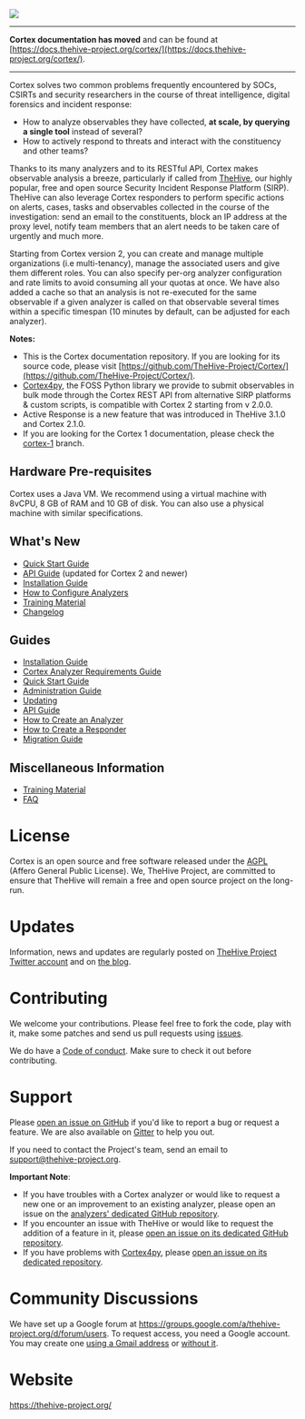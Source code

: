 ![](images/cortex-logo.png)

---

**Cortex documentation has moved** and can be found at [https://docs.thehive-project.org/cortex/](https://docs.thehive-project.org/cortex/).

---


Cortex solves two common problems frequently encountered by SOCs, CSIRTs and security researchers in the course of threat intelligence, digital forensics and incident response:

- How to analyze observables they have collected, **at scale, by querying a single tool** instead of several?
- How to actively respond to threats and interact with the constituency and other teams?

Thanks to its many analyzers and to its RESTful API, Cortex makes observable analysis a breeze, particularly if called from [TheHive](https://github.com/TheHive-Project/TheHive/), our highly popular, free and open source Security Incident Response Platform (SIRP). TheHive can also leverage Cortex responders to perform specific actions on alerts, cases, tasks and observables collected in the course of the investigation: send an email to the constituents, block an IP address at the proxy level, notify team members that an alert needs to be taken care of urgently and much more.

Starting from Cortex version 2, you can create and manage multiple organizations (i.e multi-tenancy), manage the associated users and give them different roles. You can also specify per-org analyzer configuration and rate limits to avoid consuming all your quotas at once. We have also added a cache so that an analysis is not re-executed for the same observable if a given analyzer is called on that observable several times within a specific timespan (10 minutes by default, can be adjusted for each analyzer).

**Notes:**

- This is the Cortex documentation repository. If you are looking for its source code, please visit [https://github.com/TheHive-Project/Cortex/](https://github.com/TheHive-Project/Cortex/).
- [Cortex4py](https://github.com/TheHive-Project/Cortex4py), the FOSS Python library we provide to submit observables in bulk mode through the Cortex REST API from alternative SIRP platforms & custom scripts, is compatible with Cortex 2 starting from v 2.0.0.
- Active Response is a new feature that was introduced in TheHive 3.1.0 and Cortex 2.1.0.
- If you are looking for the Cortex 1 documentation, please check the [cortex-1](https://github.com/TheHive-Project/CortexDocs/tree/cortex-1) branch.

## Hardware Pre-requisites

Cortex uses a Java VM. We recommend using a virtual machine with 8vCPU, 8 GB of RAM and 10 GB of disk. You can also use a
physical machine with similar specifications.

## What's New

- [Quick Start Guide](admin/quick-start.md)
- [API Guide](api/api-guide.md) (updated for Cortex 2 and newer)
- [Installation Guide](installation/install-guide.md)
- [How to Configure Analyzers](analyzer_requirements.md)
- [Training Material](https://github.com/TheHive-Project/TheHiveDocs/blob/master/training-material.md)
- [Changelog](https://github.com/TheHive-Project/Cortex/blob/master/CHANGELOG.md)

## Guides

- [Installation Guide](installation/install-guide.md)
- [Cortex Analyzer Requirements Guide](analyzer_requirements.md)
- [Quick Start Guide](admin/quick-start.md)
- [Administration Guide](admin/admin-guide.md)
- [Updating](admin/updating.md)
- [API Guide](api/api-guide.md)
- [How to Create an Analyzer](api/how-to-create-an-analyzer.md)
- [How to Create a Responder](api/how-to-create-a-responder.md)
- [Migration Guide](migration_guide.md)

## Miscellaneous Information

- [Training Material](https://github.com/TheHive-Project/TheHiveDocs/blob/master/training-material.md)
- [FAQ](FAQ.md)

# License

Cortex is an open source and free software released under the [AGPL](https://github.com/TheHive-Project/TheHive/blob/master/LICENSE) (Affero General Public License). We, TheHive Project, are committed to ensure that TheHive will remain a free and open source project on the long-run.

# Updates

Information, news and updates are regularly posted on [TheHive Project Twitter account](https://twitter.com/thehive_project) and on [the blog](https://blog.thehive-project.org/).

# Contributing

We welcome your contributions. Please feel free to fork the code, play with it, make some patches and send us pull requests using [issues](https://github.com/TheHive-Project/Cortex/issues).

We do have a [Code of conduct](code_of_conduct.md). Make sure to check it out before contributing.

# Support

Please [open an issue on GitHub](https://github.com/TheHive-Project/Cortex/issues/new) if you'd like to report a bug or request a feature. We are also available on [Gitter](https://gitter.im/TheHive-Project/TheHive) to help you out.

If you need to contact the Project's team, send an email to <support@thehive-project.org>.

**Important Note**:

- If you have troubles with a Cortex analyzer or would like to request a new one or an improvement to an existing analyzer, please open an issue on the [analyzers' dedicated GitHub repository](https://github.com/TheHive-Project/cortex-analyzers/issues/new).
- If you encounter an issue with TheHive or would like to request the addition of a feature in it, please [open an issue on its dedicated GitHub repository](https://github.com/TheHive-Project/TheHive/issues/new).
- If you have problems with [Cortex4py](https://github.com/TheHive-Project/Cortex4py), please [open an issue on its dedicated repository](https://github.com/TheHive-Project/Cortex4py/issues/new).

# Community Discussions

We have set up a Google forum at <https://groups.google.com/a/thehive-project.org/d/forum/users>. To request access, you need a Google account. You may create one [using a Gmail address](https://accounts.google.com/SignUp?hl=en) or [without it](https://accounts.google.com/SignUpWithoutGmail?hl=en).

# Website

<https://thehive-project.org/>
